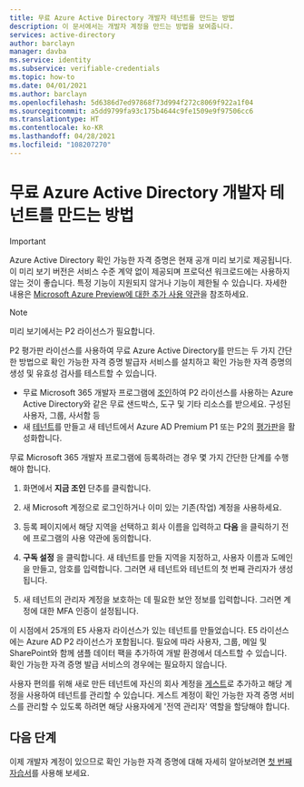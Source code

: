 ```yaml
---
title: 무료 Azure Active Directory 개발자 테넌트를 만드는 방법
description: 이 문서에서는 개발자 계정을 만드는 방법을 보여줍니다.
services: active-directory
author: barclayn
manager: davba
ms.service: identity
ms.subservice: verifiable-credentials
ms.topic: how-to
ms.date: 04/01/2021
ms.author: barclayn
ms.openlocfilehash: 5d6386d7ed97868f73d994f272c8069f922a1f04
ms.sourcegitcommit: a5dd9799fa93c175b4644c9fe1509e9f97506cc6
ms.translationtype: HT
ms.contentlocale: ko-KR
ms.lasthandoff: 04/28/2021
ms.locfileid: "108207270"
---
```

# <a name="how-to-create-a-free-azure-active-directory-developer-tenant"></a>무료 Azure Active Directory 개발자 테넌트를 만드는 방법

> [!IMPORTANT]
> Azure Active Directory 확인 가능한 자격 증명은 현재 공개 미리 보기로 제공됩니다.
> 이 미리 보기 버전은 서비스 수준 계약 없이 제공되며 프로덕션 워크로드에는 사용하지 않는 것이 좋습니다. 특정 기능이 지원되지 않거나 기능이 제한될 수 있습니다. 자세한 내용은 [Microsoft Azure Preview에 대한 추가 사용 약관](https://azure.microsoft.com/support/legal/preview-supplemental-terms/)을 참조하세요.

> [!NOTE]
> 미리 보기에서는 P2 라이선스가 필요합니다. 

P2 평가판 라이선스를 사용하여 무료 Azure Active Directory를 만드는 두 가지 간단한 방법으로 확인 가능한 자격 증명 발급자 서비스를 설치하고 확인 가능한 자격 증명의 생성 및 유효성 검사를 테스트할 수 있습니다.

- 무료 Microsoft 365 개발자 프로그램에 [조인](https://aka.ms/o365devprogram)하여 P2 라이선스를 사용하는 Azure Active Directory와 같은 무료 샌드박스, 도구 및 기타 리소스를 받으세요. 구성된 사용자, 그룹, 사서함 등
- 새 [테넌트](../develop/quickstart-create-new-tenant.md)를 만들고 새 테넌트에서 Azure AD Premium P1 또는 P2의 [평가판](https://azure.microsoft.com/trial/get-started-active-directory/)을 활성화합니다.

무료 Microsoft 365 개발자 프로그램에 등록하려는 경우 몇 가지 간단한 단계를 수행해야 합니다.

1. 화면에서 **지금 조인** 단추를 클릭합니다.

2. 새 Microsoft 계정으로 로그인하거나 이미 있는 기존(작업) 계정을 사용하세요.

3. 등록 페이지에서 해당 지역을 선택하고 회사 이름을 입력하고 **다음** 을 클릭하기 전에 프로그램의 사용 약관에 동의합니다.

4. **구독 설정** 을 클릭합니다. 새 테넌트를 만들 지역을 지정하고, 사용자 이름과 도메인을 만들고, 암호를 입력합니다. 그러면 새 테넌트와 테넌트의 첫 번째 관리자가 생성됩니다.

5. 새 테넌트의 관리자 계정을 보호하는 데 필요한 보안 정보를 입력합니다. 그러면 계정에 대한 MFA 인증이 설정됩니다.


이 시점에서 25개의 E5 사용자 라이선스가 있는 테넌트를 만들었습니다. E5 라이선스에는 Azure AD P2 라이선스가 포함됩니다. 필요에 따라 사용자, 그룹, 메일 및 SharePoint와 함께 샘플 데이터 팩을 추가하여 개발 환경에서 데스트할 수 있습니다. 확인 가능한 자격 증명 발급 서비스의 경우에는 필요하지 않습니다.

사용자 편의를 위해 새로 만든 테넌트에 자신의 회사 계정을 [게스트](../external-identities/b2b-quickstart-add-guest-users-portal.md)로 추가하고 해당 계정을 사용하여 테넌트를 관리할 수 있습니다. 게스트 계정이 확인 가능한 자격 증명 서비스를 관리할 수 있도록 하려면 해당 사용자에게 '전역 관리자' 역할을 할당해야 합니다.

## <a name="next-steps"></a>다음 단계

이제 개발자 계정이 있으므로 확인 가능한 자격 증명에 대해 자세히 알아보려면 [첫 번째 자습서](get-started-verifiable-credentials.md)를 사용해 보세요.